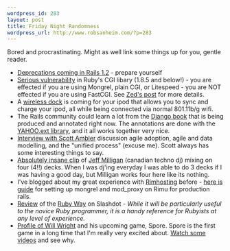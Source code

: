 ```yaml
--- 
wordpress_id: 283
layout: post
title: Friday Night Randomness
wordpress_url: http://www.robsanheim.com/?p=283
---
```

Bored and procrastinating.  Might as well link some things up for you, gentle reader.

<ul>
<li><a href="http://i.nfectio.us/articles/2006/11/02/deprecations-in-rails-1-2">Deprecations coming in Rails 1.2</a> - prepare yourself</li>

<li><a href="http://www.ruby-lang.org/en/news/2006/11/03/CVE-2006-5467/">Serious vulnerability</a> in Ruby's CGI libary (1.8.5 and below!) - you are effected if you are using Mongrel, plain CGI, or Litespeed - you are NOT effected if you are using FastCGI.  See <a href="http://rubyforge.org/pipermail/mongrel-users/2006-October/001946.html">Zed's post</a> for more details.</li>

<li>A <a href="http://www.tuaw.com/2006/11/10/interview-keith-sugawara-of-silex-technology-on-the-widock/">wireless dock</a> is coming for your ipod that allows you to sync and charge your ipod, all while being connected via normal 801.11b/g wifi.</li>

<li>The Rails community could learn a lot from the <a href="http://www.djangobook.com/en/beta/">Django book</a> that is being produced and annotated right now.  The annotations are done with the <a href="http://ajaxian.com/archives/yahoo-ui-basicdialog-updated">YAHOO.ext library</a>, and it all works together very nice.</li>

<li><a href="http://agiletoolkit.libsyn.com/index.php?post_id=142231">Interview with Scott Ambler</a> discussion agile adoption, agile and data modelling, and the "unified process" (excuse me). Scott always has some interesting things to say.</li>

<li><a href="http://youtube.com/watch?v=9I8VXgiGqF4&mode=related&search=">Absolutely insane clip</a> of <a href="http://www.jeffmilligan.ca/">Jeff Milligan</a> (canadian techno dj) mixing on four (4!!) decks.  When I was dj'ing everyday I was able to do 3 decks if I was having a good day, but Milligan works four here like its nothing.</li>

<li>I've blogged about my great experience with <a href="http://rimuhosting.com">Rimhosting</a> before - <a href="http://www.hackthat.com/2006/11/02/apache-mongrel-rails-mod_proxy_/">here is guide</a> for setting up mongrel and mod_proxy on Rimu for production rails.</li>

<li><a href="http://books.slashdot.org/article.pl?sid=06/11/08/1539259&from=rss">Review</a> of the <a href="http://www.amazon.com/Ruby-Way-Second-Addison-Wesley-Professional/dp/0672328844/ref=panasonicyout-20">Ruby Way</a> on Slashdot - <i>While it will be particularly useful to the novice Ruby programmer, it is a handy reference for Rubyists at any level of experience. </i>
</li>

<li><a href="http://www.newyorker.com/printables/fact/061106fa_fact">Profile of Will Wright</a> and his upcoming game, Spore.  Spore is the first game in a long time that I'm really very excited about.  <a href="http://www.google.com/search?hl=en&hs=eZl&lr=&client=firefox-a&rls=org.mozilla:en-US:official&q=+site:video.google.com+will+wright+spore+">Watch some videos</a> and see why.
</li></ul>
